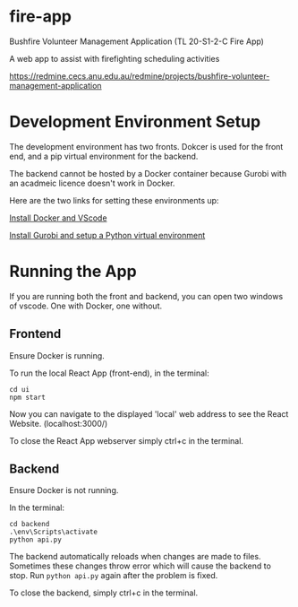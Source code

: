 # fire-app

Bushfire Volunteer Management Application (TL 20-S1-2-C Fire App)

A web app to assist with firefighting scheduling activities

https://redmine.cecs.anu.edu.au/redmine/projects/bushfire-volunteer-management-application


# Development Environment Setup

The development environment has two fronts. Dokcer is used for the front end, and a pip virtual environment for the backend.

The backend cannot be hosted by a Docker container because Gurobi with an acadmeic licence doesn't work in Docker.

Here are the two links for setting these environments up:

[Install Docker and VScode](https://gitlab.cecs.anu.edu.au/u6377372/fire-app/wikis/Install-Docker)

[Install Gurobi and setup a Python virtual environment](https://gitlab.cecs.anu.edu.au/u6377372/fire-app/wikis/Install-Gurobi-and-Setup-Backend)

# Running the App

If you are running both the front and backend, you can open two windows of vscode. One with Docker, one without.

## Frontend

Ensure Docker is running.

To run the local React App (front-end), in the terminal:
```
cd ui
npm start
```
Now you can navigate to the displayed 'local' web address to see the React Website. (localhost:3000/)

To close the React App webserver simply ctrl+c in the terminal.


## Backend

Ensure Docker is not running.

In the terminal:
```
cd backend
.\env\Scripts\activate
python api.py
```
The backend automatically reloads when changes are made to files. 
Sometimes these changes throw error which will cause the backend to stop. 
Run `python api.py` again after the problem is fixed.

To close the backend, simply ctrl+c in the terminal.
